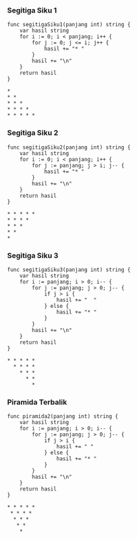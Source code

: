 ### Segitiga Siku 1
``` golang
func segitigaSiku1(panjang int) string {
	var hasil string
	for i := 0; i < panjang; i++ {
		for j := 0; j <= i; j++ {
			hasil += "* "
		}
		hasil += "\n"
	}
	return hasil
}
```
```
* 
* *
* * *
* * * *
* * * * *
```

### Segitiga Siku 2
``` golang
func segitigaSiku2(panjang int) string {
	var hasil string
	for i := 0; i < panjang; i++ {
		for j := panjang; j > i; j-- {
			hasil += "* "
		}
		hasil += "\n"
	}
	return hasil
}
```
```
* * * * * 
* * * *
* * *
* *
*
```

### Segitiga Siku 3
``` golang
func segitigaSiku3(panjang int) string {
	var hasil string
	for i := panjang; i > 0; i-- {
		for j := panjang; j > 0; j-- {
			if j > i {
				hasil += "  "
			} else {
				hasil += "* "
			}
		}
		hasil += "\n"
	}
	return hasil
}
```
```
* * * * *
  * * * *
    * * *
      * *
        *
```

### Piramida Terbalik
```golang
func piramida2(panjang int) string {
	var hasil string
	for i := panjang; i > 0; i-- {
		for j := panjang; j > 0; j-- {
			if j > i {
				hasil += " "
			} else {
				hasil += "* "
			}
		}
		hasil += "\n"
	}
	return hasil
}
```
```
* * * * *
 * * * *
  * * *
   * *
    *
```
